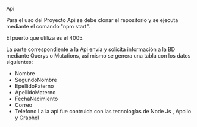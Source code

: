 Api

Para el uso del Proyecto Api se debe clonar el repositorio y se ejecuta mediante el comando "npm  start".

El puerto que utiliza es el 4005.

La parte correspondiente a la Api envía y solicita información a la BD  mediante Querys o Mutations, así mismo se genera una tabla 
con los datos siguientes:

* Nombre
* SegundoNombre
* EpellidoPaterno
* ApellidoMaterno
* FechaNacimiento
* Correo
* Telefono
La 
la api fue contruida con las tecnologías de Node Js , Apollo y Graphql
